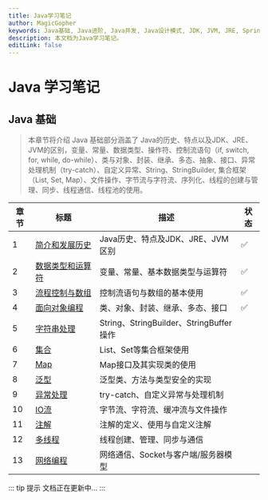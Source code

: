 ```yaml
---
title: Java学习笔记
author: MagicGopher
keywords: Java基础, Java进阶, Java并发, Java设计模式, JDK, JVM, JRE, Spring, SpringMVC, Mybatis, 微服务, Spring Boot, Spring Cloud, Vert.x, Quarkus, JeecgBoot, JHipster, 消息队列, 缓存, 分布式, RocketMQ, Kafka, RabbitMQ, MongoDB, Redis, Elasticsearch
description: 本文档为Java学习笔记。
editLink: false
---
```


# Java 学习笔记

## Java 基础

> 本章节将介绍 Java 基础部分涵盖了 Java的历史、特点以及JDK、JRE、JVM的区别，变量、常量、数据类型、操作符、控制流语句（if, switch, for, while, do-while）、类与对象、封装、继承、多态、抽象、接口、异常处理机制（try-catch）、自定义异常、String、StringBuilder, 集合框架（List, Set, Map）、文件操作、字节流与字符流、序列化、线程的创建与管理、同步、线程通信、线程池的使用。

| 章节 | 标题 | 描述 | 状态 |
| --- | --- | --- | --- |
| 1 | [简介和发展历史](./01-Java基础/01-简介和发展历史.md) | Java历史、特点及JDK、JRE、JVM区别 | ✅ |
| 2 | [数据类型和运算符](./01-Java基础/02-数据类型和运算符.md) | 变量、常量、基本数据类型与运算符 | ✅ |
| 3 | [流程控制与数组](./01-Java基础/03-流程控制与数组.md) | 控制流语句与数组的基本使用 | ✅ |
| 4 | [面向对象编程](./01-Java基础/04-面向对象编程.md) | 类、对象、封装、继承、多态、接口 | ✅ |
| 5 | [字符串处理]() | String、StringBuilder、StringBuffer操作 |  |
| 6 | [集合]() | List、Set等集合框架使用 |  |
| 7 | [Map]() | Map接口及其实现类的使用 |  |
| 8 | [泛型]() | 泛型类、方法与类型安全的实现 |  |
| 9 | [异常处理]() | try-catch、自定义异常与处理机制 |  |
| 10 | [IO流]() | 字节流、字符流、缓冲流与文件操作 |  |
| 11 | [注解]() | 注解的定义、使用与自定义注解 |  |
| 12 | [多线程]() | 线程创建、管理、同步与通信 |  |
| 13 | [网络编程]() | 网络通信、Socket与客户端/服务器模型 |  |

::: tip 提示
文档正在更新中...
:::